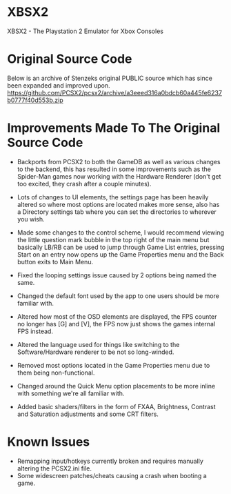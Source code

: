 # XBSX2
XBSX2 - The Playstation 2 Emulator for Xbox Consoles

# Original Source Code
Below is an archive of Stenzeks original PUBLIC source which has since been expanded and improved upon.
https://github.com/PCSX2/pcsx2/archive/a3eeed316a0bdcb60a445fe6237b0777f40d553b.zip

# Improvements Made To The Original Source Code

- Backports from PCSX2 to both the GameDB as well as various changes to the backend, this has resulted in some improvements such as the Spider-Man games now working with the Hardware Renderer (don't get too excited, they crash after a couple minutes).

- Lots of changes to UI elements, the settings page has been heavily altered so where most options are located makes more sense, also has a Directory settings tab where you can set the directories to wherever you wish.

- Made some changes to the control scheme, I would recommend viewing the little question mark bubble in the top right of the main menu but basically LB/RB can be used to jump through Game List entries, pressing Start on an entry now opens up the Game Properties menu and the Back button exits to Main Menu.

- Fixed the looping settings issue caused by 2 options being named the same.

- Changed the default font used by the app to one users should be more familiar with.

- Altered how most of the OSD elements are displayed, the FPS counter no longer has [G] and [V], the FPS now just shows the games internal FPS instead.

- Altered the language used for things like switching to the Software/Hardware renderer to be not so long-winded.

- Removed most options located in the Game Properties menu due to them being non-functional.

- Changed around the Quick Menu option placements to be more inline with something we're all familiar with.

- Added basic shaders/filters in the form of FXAA, Brightness, Contrast and Saturation adjustments and some CRT filters.

# Known Issues
- Remapping input/hotkeys currently broken and requires manually altering the PCSX2.ini file.
- Some widescreen patches/cheats causing a crash when booting a game.
